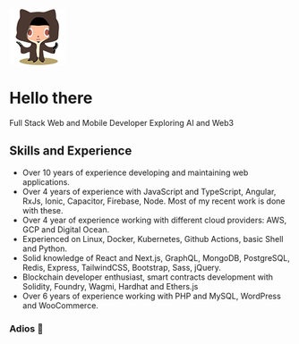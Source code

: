 <picture>
  <source media="(prefers-color-scheme: dark)" alt="Welcome to the dark side" srcset="https://raw.githubusercontent.com/alexx855/alexx855/master/public/stormtroopocat.png">
  <img alt="May the Force be with you" width="100" height="100" src="https://raw.githubusercontent.com/alexx855/alexx855/master/public/octobiwan.png">
</picture>

# Hello there

Full Stack Web and Mobile Developer Exploring AI and Web3

## Skills and Experience

- Over 10 years of experience developing and maintaining web applications.
- Over 4 years of experience with JavaScript and TypeScript, Angular, RxJs, Ionic, Capacitor, Firebase, Node. Most of my recent work is done with these.
- Over 4 year of experience working with different cloud providers: AWS, GCP and Digital Ocean.
- Experienced on Linux, Docker, Kubernetes, Github Actions, basic Shell and Python.
- Solid knowledge of React and Next.js, GraphQL, MongoDB, PostgreSQL, Redis, Express, TailwindCSS, Bootstrap, Sass, jQuery.
- Blockchain developer enthusiast, smart contracts development with Solidity, Foundry, Wagmi, Hardhat and Ethers.js
- Over 6 years of experience working with PHP and MySQL, WordPress and WooCommerce.

### Adios 👋

